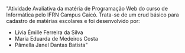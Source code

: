 "Atividade Avaliativa da matéria de Programação Web do curso de Informática pelo IFRN Campus Caicó.
Trata-se de um crud básico para cadastro de matérias escolares e foi desenvolvido por:
- Lívia Émille Ferreira da Silva
- Maria Eduarda de Medeiros Costa
- Pâmella Janel Dantas Batista" 
